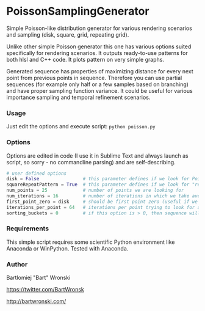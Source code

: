 PoissonSamplingGenerator
========================

Simple Poisson-like distribution generator for various rendering scenarios and sampling (disk, square, grid, repeating grid).

Unlike other simple Poisson generator this one has various options suited specifically for rendering scenarios.
It outputs ready-to-use patterns for both hlsl and C++ code.
It plots pattern on very simple graphs.

Generated sequence has properties of maximizing distance for every next point from previous points in sequence. Therefore you can use partial sequences (for example only half or a few samples based on branching) and have proper sampling function variance. It could be useful for various importance sampling and temporal refinement scenarios.

### Usage 

Just edit the options and execute script: `python poisson.py`

### Options

Options are edited in code (I use it in Sublime Text and always launch as script, so sorry - no commandline parsing) and are self-describing.

```python
# user defined options
disk = False                # this parameter defines if we look for Poisson-like distribution on a disk (center at 0, radius 1) or in a square (0-1 on x and y)
squareRepeatPattern = True  # this parameter defines if we look for "repeating" pattern so if we should maximize distances also with pattern repetitions
num_points = 25             # number of points we are looking for
num_iterations = 16         # number of iterations in which we take average minimum squared distances between points and try to maximize them
first_point_zero = disk     # should be first point zero (useful if we already have such sample) or random
iterations_per_point = 64   # iterations per point trying to look for a new point with larger distance
sorting_buckets = 0         # if this option is > 0, then sequence will be optimized for tiled cache locality in n x n tiles (x followed by y)
```

### Requirements

This simple script requires some scientific Python environment like Anaconda or WinPython. Tested with Anaconda.

### Author
Bartlomiej "Bart" Wronski

https://twitter.com/BartWronsk

http://bartwronski.com/
